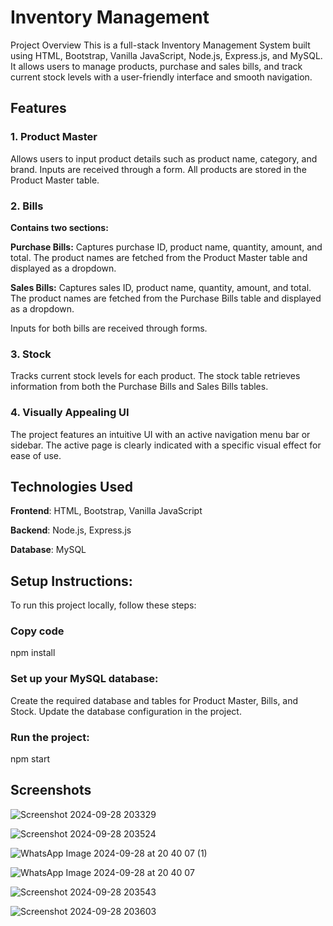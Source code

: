 # Inventory Management 

Project Overview
This is a full-stack Inventory Management System built using HTML, Bootstrap, Vanilla JavaScript, Node.js, Express.js, and MySQL. It allows users to manage products, purchase and sales bills, and track current stock levels with a user-friendly interface and smooth navigation.

## Features

### 1. Product Master

Allows users to input product details such as product name, category, and brand.
Inputs are received through a form.
All products are stored in the Product Master table.

### 2. Bills

**Contains two sections:**

**Purchase Bills:** Captures purchase ID, product name, quantity, amount, and total.
The product names are fetched from the Product Master table and displayed as a dropdown.

**Sales Bills:** Captures sales ID, product name, quantity, amount, and total.
The product names are fetched from the Purchase Bills table and displayed as a dropdown.

Inputs for both bills are received through forms.

### 3. Stock
   
Tracks current stock levels for each product.
The stock table retrieves information from both the Purchase Bills and Sales Bills tables.

### 4. Visually Appealing UI
   
The project features an intuitive UI with an active navigation menu bar or sidebar.
The active page is clearly indicated with a specific visual effect for ease of use.

## Technologies Used

**Frontend**: HTML, Bootstrap, Vanilla JavaScript

**Backend**: Node.js, Express.js

**Database**: MySQL

## Setup Instructions:

To run this project locally, follow these steps:

### Copy code

npm install

### Set up your MySQL database:

Create the required database and tables for Product Master, Bills, and Stock.
Update the database configuration in the project.

### Run the project:

npm start


## Screenshots
![Screenshot 2024-09-28 203329](https://github.com/user-attachments/assets/0428ba3e-7556-415e-9412-ac7bf6591741)

![Screenshot 2024-09-28 203524](https://github.com/user-attachments/assets/23f64691-e70c-4931-8155-71aaaa71e8e7)

![WhatsApp Image 2024-09-28 at 20 40 07 (1)](https://github.com/user-attachments/assets/7611736f-7bc8-4770-9c81-abdc64f3ea91)

![WhatsApp Image 2024-09-28 at 20 40 07](https://github.com/user-attachments/assets/d05bba52-0d61-417b-904c-83fc41a47372)


![Screenshot 2024-09-28 203543](https://github.com/user-attachments/assets/c746c557-0928-49a2-8d00-6e4d2476ed66)

![Screenshot 2024-09-28 203603](https://github.com/user-attachments/assets/a6254509-8765-459b-bb53-838b0544a4e9)



